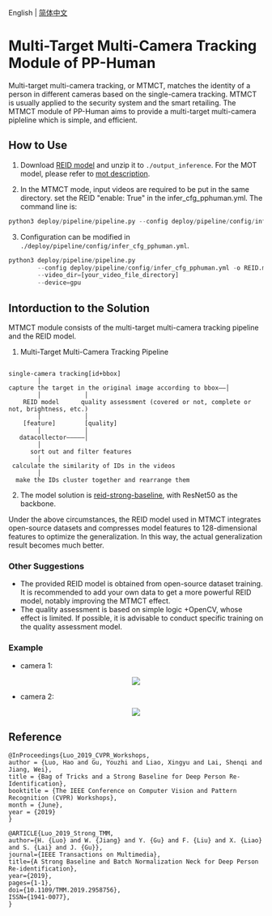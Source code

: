 English | [简体中文](pphuman_mtmct.md)

# Multi-Target Multi-Camera Tracking Module of PP-Human

Multi-target multi-camera tracking, or MTMCT, matches the identity of a person in different cameras based on the single-camera tracking. MTMCT is usually applied to the security system and the smart retailing.
The MTMCT module of PP-Human aims to provide a multi-target multi-camera pipleline which is simple, and efficient.

## How to Use

1. Download [REID model](https://bj.bcebos.com/v1/paddledet/models/pipeline/reid_model.zip) and unzip it to ```./output_inference```. For the MOT model, please refer to [mot description](./pphuman_mot.md).

2. In the MTMCT mode, input videos are required to be put in the same directory. set the REID "enable: True" in the infer_cfg_pphuman.yml. The command line is:
```python
python3 deploy/pipeline/pipeline.py --config deploy/pipeline/config/infer_cfg_pphuman.yml --video_dir=[your_video_file_directory] --device=gpu
```

3. Configuration can be modified in `./deploy/pipeline/config/infer_cfg_pphuman.yml`.

```python
python3 deploy/pipeline/pipeline.py
        --config deploy/pipeline/config/infer_cfg_pphuman.yml -o REID.model_dir=reid_best/
        --video_dir=[your_video_file_directory]
        --device=gpu
```

## Intorduction to the Solution

MTMCT module consists of the multi-target multi-camera tracking pipeline and the REID model.

1. Multi-Target Multi-Camera Tracking Pipeline

```

single-camera tracking[id+bbox]
        │
capture the target in the original image according to bbox——│
        │            │
    REID model      quality assessment (covered or not, complete or not, brightness, etc.)
        │            │
    [feature]        [quality]
        │            │
   datacollector—————│
        │
      sort out and filter features
        │
 calculate the similarity of IDs in the videos
        │
  make the IDs cluster together and rearrange them
```

2. The model solution is [reid-strong-baseline](https://github.com/michuanhaohao/reid-strong-baseline), with ResNet50 as the backbone.

Under the above circumstances, the REID model used in MTMCT integrates open-source datasets and compresses model features to 128-dimensional features to optimize the generalization. In this way, the actual generalization result becomes much better.

### Other Suggestions

- The provided REID model is obtained from open-source dataset training. It is recommended to add your own data to get a more powerful REID model, notably improving the MTMCT effect.
- The quality assessment is based on simple logic +OpenCV, whose effect is limited. If possible, it is advisable to conduct specific training on the quality assessment model.


### Example

- camera 1:
<div width="600" align="center">
  <img src="https://user-images.githubusercontent.com/22989727/205595795-fd859feb-8218-450f-a109-91c27713a662.gif"/>
</div>

- camera 2:
<div width="600" align="center">
  <img src="https://user-images.githubusercontent.com/22989727/205595826-18ab5f0e-a572-4950-a502-96e6eb904a1e.gif"/>
</div>


## Reference
```
@InProceedings{Luo_2019_CVPR_Workshops,
author = {Luo, Hao and Gu, Youzhi and Liao, Xingyu and Lai, Shenqi and Jiang, Wei},
title = {Bag of Tricks and a Strong Baseline for Deep Person Re-Identification},
booktitle = {The IEEE Conference on Computer Vision and Pattern Recognition (CVPR) Workshops},
month = {June},
year = {2019}
}

@ARTICLE{Luo_2019_Strong_TMM,
author={H. {Luo} and W. {Jiang} and Y. {Gu} and F. {Liu} and X. {Liao} and S. {Lai} and J. {Gu}},
journal={IEEE Transactions on Multimedia},
title={A Strong Baseline and Batch Normalization Neck for Deep Person Re-identification},
year={2019},
pages={1-1},
doi={10.1109/TMM.2019.2958756},
ISSN={1941-0077},
}
```
